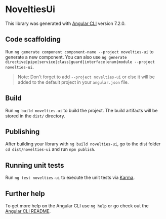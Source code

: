 # NoveltiesUi

This library was generated with [Angular CLI](https://github.com/angular/angular-cli) version 7.2.0.

## Code scaffolding

Run `ng generate component component-name --project novelties-ui` to generate a new component. You can also use `ng generate directive|pipe|service|class|guard|interface|enum|module --project novelties-ui`.

> Note: Don't forget to add `--project novelties-ui` or else it will be added to the default project in your `angular.json` file.

## Build

Run `ng build novelties-ui` to build the project. The build artifacts will be stored in the `dist/` directory.

## Publishing

After building your library with `ng build novelties-ui`, go to the dist folder `cd dist/novelties-ui` and run `npm publish`.

## Running unit tests

Run `ng test novelties-ui` to execute the unit tests via [Karma](https://karma-runner.github.io).

## Further help

To get more help on the Angular CLI use `ng help` or go check out the [Angular CLI README](https://github.com/angular/angular-cli/blob/master/README.md).
